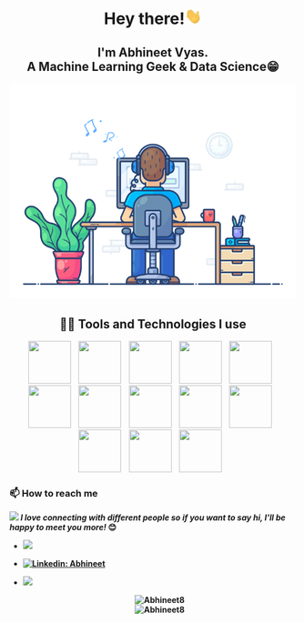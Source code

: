 ### <h1 align="center">Hey there!<img src="https://raw.githubusercontent.com/apoorvverma/apoorvverma/main/wave.gif" width="30px"></h1>
<h2 align="center"><b>I'm Abhineet Vyas.<b> <br> 
 A Machine Learning Geek & Data Science😁</h2>
<p align="center">
  <img src="focus-animation.gif" width="600px" />
</p> 
<h2 align = "center">👨‍💻 Tools and Technologies I use </h2>
<p align="center">
<code><img height="75" width="75" src="https://cdn.worldvectorlogo.com/logos/python-4.svg"></code> &nbsp;&nbsp; 
<code><img height="75" width="75" src="https://cdn.worldvectorlogo.com/logos/mysql-6.svg"></code> &nbsp;&nbsp;
<code><img height="75" width="75" src="https://cdn.worldvectorlogo.com/logos/mongodb-icon-1.svg"></code> &nbsp;&nbsp;  
<code><img height="75" width="75" src="https://cdn.worldvectorlogo.com/logos/flask.svg"></code> &nbsp;&nbsp;
<code><img height="75" width="75" src="https://cdn.worldvectorlogo.com/logos/apache-spark-5.svg"></code> &nbsp;&nbsp;
<code><img height="75" width="75" src="https://cdn.worldvectorlogo.com/logos/tensorflow-2.svg"></code> &nbsp;&nbsp;  
<code><img height="75" width="75" src="https://cdn.worldvectorlogo.com/logos/pycharm-1.svg"></code> &nbsp;&nbsp;
<code><img height="75" width="75" src="https://cdn.worldvectorlogo.com/logos/aws-2.svg"></code> &nbsp;&nbsp;
<code><img height="75" width="75" src="https://cdn.worldvectorlogo.com/logos/visual-studio-code-1.svg"></code> &nbsp;&nbsp;
<code><img height="75" width="75" src="https://cdn.worldvectorlogo.com/logos/tensorflow-2.svg"></code> &nbsp;&nbsp;
<code><img height="75" width="75" src="https://cdn.worldvectorlogo.com/logos/hadoop.svg"></code> &nbsp;&nbsp;
<code><img height="75" width="75" src="https://cdn.worldvectorlogo.com/logos/power-bi.svg"></code> &nbsp;&nbsp;
<code><img height="75" width="75" src="https://cdn.worldvectorlogo.com/logos/tableau-logo.svg"></code> &nbsp;&nbsp; 

 
  
 ### 📫 How to reach me
<img src="https://media.giphy.com/media/LnQjpWaON8nhr21vNW/giphy.gif" width="60"> <em><b>I love connecting with different people</b> so if you want to say <b>hi, I'll be happy to meet you more!</b></em> 😊

- [<img src="https://img.icons8.com/fluent/48/000000/gmail.png" width="4%"/>](mailto:abhineetvyas11@gmail.com)
- [![Linkedin: Abhineet](https://img.shields.io/badge/-Abhineet-blue?style=flat-square&logo=Linkedin&logoColor=white&link=https:www.linkedin.com/in/abhineet-vyas-246997173/)](https://www.linkedin.com/in/abhineet-vyas-246997173/) 
- [<img src="https://img.icons8.com/fluent/48/000000/instagram-new.png" width="4%"/>](https://www.instagram.com/abhineetvyas11/)



  <p align="center"> 
  <img src="https://github-readme-stats.vercel.app/api?username=Abhineet8&show_icons=true&theme=tokyonight" alt="Abhineet8" />
    <br>
  <img src="https://github-readme-stats.vercel.app/api/top-langs/?username=Abhineet8&theme=tokyonight&layout=compact" alt="Abhineet8" />
</p>
<!--
**Abhineet8/Abhineet8** is a ✨ _special_ ✨ repository because its `README.md` (this file) appears on your GitHub profile.

Here are some ideas to get you started:

- 🔭 I’m currently working on ...
- 🌱 I’m currently learning ...
- 👯 I’m looking to collaborate on ...
- 🤔 I’m looking for help with ...
- 💬 Ask me about ...
- 📫 How to reach me: ...
- 😄 Pronouns: ...
- ⚡ Fun fact: ...
-->
